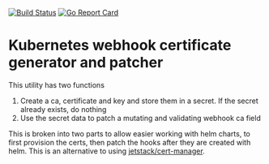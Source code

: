 [![Build Status](https://dev.azure.com/jet-opensource/opensource/_apis/build/status/jet.kube-webhook-certgen?branchName=master)](https://dev.azure.com/jet-opensource/opensource/_build/latest?definitionId=13&branchName=master)
[![Go Report Card](https://goreportcard.com/badge/github.com/jet/kube-webhook-certgen)](https://goreportcard.com/report/github.com/jet/kube-webhook-certgen)

# Kubernetes webhook certificate generator and patcher

This utility has two functions
1. Create a ca, certificate and key and store them in a secret. If the secret already exists, do nothing
2. Use the secret data to patch a mutating and validating webhook ca field

This is broken into two parts to allow easier working with helm charts, to first provision the certs, then patch the hooks after they are created with helm. This is an alternative to using [jetstack/cert-manager](https://github.com/jetstack/cert-manager).
